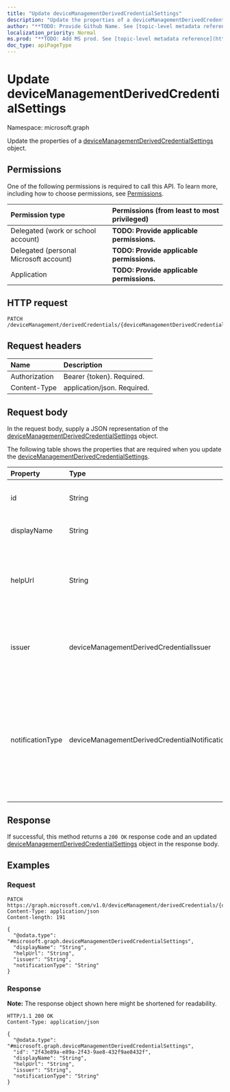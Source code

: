 ```yaml
---
title: "Update deviceManagementDerivedCredentialSettings"
description: "Update the properties of a deviceManagementDerivedCredentialSettings object."
author: "**TODO: Provide Github Name. See [topic-level metadata reference](https://msgo.azurewebsites.net/add/document/guidelines/metadata.html#topic-level-metadata)**"
localization_priority: Normal
ms.prod: "**TODO: Add MS prod. See [topic-level metadata reference](https://msgo.azurewebsites.net/add/document/guidelines/metadata.html#topic-level-metadata)**"
doc_type: apiPageType
---
```


# Update deviceManagementDerivedCredentialSettings
Namespace: microsoft.graph



Update the properties of a [deviceManagementDerivedCredentialSettings](../resources/devicemanagementderivedcredentialsettings.md) object.

## Permissions
One of the following permissions is required to call this API. To learn more, including how to choose permissions, see [Permissions](/graph/permissions-reference).

|Permission type|Permissions (from least to most privileged)|
|:---|:---|
|Delegated (work or school account)|**TODO: Provide applicable permissions.**|
|Delegated (personal Microsoft account)|**TODO: Provide applicable permissions.**|
|Application|**TODO: Provide applicable permissions.**|

## HTTP request

<!-- {
  "blockType": "ignored"
}
-->
``` http
PATCH /deviceManagement/derivedCredentials/{deviceManagementDerivedCredentialSettingsId}
```

## Request headers
|Name|Description|
|:---|:---|
|Authorization|Bearer {token}. Required.|
|Content-Type|application/json. Required.|

## Request body
In the request body, supply a JSON representation of the [deviceManagementDerivedCredentialSettings](../resources/devicemanagementderivedcredentialsettings.md) object.

The following table shows the properties that are required when you update the [deviceManagementDerivedCredentialSettings](../resources/devicemanagementderivedcredentialsettings.md).

|Property|Type|Description|
|:---|:---|:---|
|id|String|**TODO: Add Description** Inherited from [entity](../resources/entity.md)|
|displayName|String|The display name for the profile.|
|helpUrl|String|The URL that will be accessible to end users as they retrieve a derived credential using the Company Portal.|
|issuer|deviceManagementDerivedCredentialIssuer|The derived credential provider to use. Possible values are: `intercede`, `entrustDatacard`, `purebred`, `xTec`.|
|notificationType|deviceManagementDerivedCredentialNotificationType|The methods used to inform the end user to open Company Portal to deliver Wi-Fi, VPN, or email profiles that use certificates to the device. Possible values are: `none`, `companyPortal`, `email`.|



## Response

If successful, this method returns a `200 OK` response code and an updated [deviceManagementDerivedCredentialSettings](../resources/devicemanagementderivedcredentialsettings.md) object in the response body.

## Examples

### Request
<!-- {
  "blockType": "request",
  "name": "update_devicemanagementderivedcredentialsettings"
}
-->
``` http
PATCH https://graph.microsoft.com/v1.0/deviceManagement/derivedCredentials/{deviceManagementDerivedCredentialSettingsId}
Content-Type: application/json
Content-length: 191

{
  "@odata.type": "#microsoft.graph.deviceManagementDerivedCredentialSettings",
  "displayName": "String",
  "helpUrl": "String",
  "issuer": "String",
  "notificationType": "String"
}
```


### Response
**Note:** The response object shown here might be shortened for readability.
<!-- {
  "blockType": "response",
  "truncated": true
}
-->
``` http
HTTP/1.1 200 OK
Content-Type: application/json

{
  "@odata.type": "#microsoft.graph.deviceManagementDerivedCredentialSettings",
  "id": "2f43e89a-e89a-2f43-9ae8-432f9ae8432f",
  "displayName": "String",
  "helpUrl": "String",
  "issuer": "String",
  "notificationType": "String"
}
```

